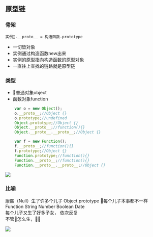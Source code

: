 ## 原型链
### 骨架
```
实例.__proto__ = 构造函数.prototype

```
- 一切皆对象
- 实例通过构造函数new出来
- 实例的原型指向构造函数的原型对象
- 一直往上查找的链路就是原型链

### 类型
- 普通对象object
- 函数对象function  

```js
    var o = new Object();
    o.__proto__;//Object {}
    o.prototype;//undefined
    Object.prototype;//Object {}
    Object.__proto__;//function(){}
    Object.__proto__.__proto__;//Object {}

    var f = new Function();
    f.__proto__;//function(){}
    f.prototype;//Object {}
    Function.prototype;//function(){}
    Function.__proto__;//function(){}
    Function.__proto__.__proto__;//Object {}
```

![](https://github.com/mqyqingfeng/Blog/raw/master/Images/prototype5.png)

### 比喻
康熙（Null）生了许多个儿子
Object.prototype
每个儿子本事都不一样
Function
String Number Boolean Date  
每个儿子又生了好多子女， 依次反复  
不管怎么生，

![](https://images2015.cnblogs.com/blog/831429/201512/831429-20151214115524240-1562559241.png)